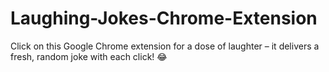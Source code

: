 # Laughing-Jokes-Chrome-Extension

Click on this Google Chrome extension for a dose of laughter – it delivers a fresh, random joke with each click! 😂
